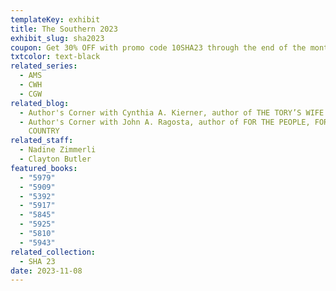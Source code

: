 ```yaml
---
templateKey: exhibit
title: The Southern 2023
exhibit_slug: sha2023
coupon: Get 30% OFF with promo code 10SHA23 through the end of the month!
txtcolor: text-black
related_series:
  - AMS
  - CWH
  - CGW
related_blog:
  - Author's Corner with Cynthia A. Kierner, author of THE TORY’S WIFE
  - Author's Corner with John A. Ragosta, author of FOR THE PEOPLE, FOR THE
    COUNTRY
related_staff:
  - Nadine Zimmerli
  - Clayton Butler
featured_books:
  - "5979"
  - "5909"
  - "5392"
  - "5917"
  - "5845"
  - "5925"
  - "5810"
  - "5943"
related_collection:
  - SHA 23
date: 2023-11-08
---
```


